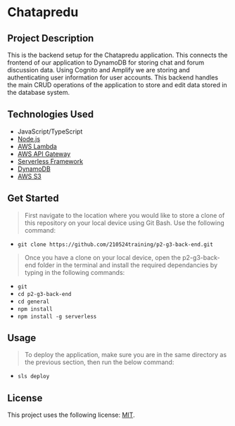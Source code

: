 # Chatapredu

## Project Description

This is the backend setup for the Chatapredu application. This connects the frontend of our application to DynamoDB for storing chat and forum discussion data. Using Cognito and Amplify we are storing and authenticating user information for user accounts. This backend handles the main CRUD operations of the application to store and edit data stored in the database system.

## Technologies Used
* JavaScript/TypeScript
* [Node.js](https://nodejs.org/en/)
* [AWS Lambda](https://aws.amazon.com/lambda/)
* [AWS API Gateway](https://aws.amazon.com/api-gateway/)
* [Serverless Framework](https://www.serverless.com/)
* [DynamoDB](https://aws.amazon.com/dynamodb/)
* [AWS S3](https://aws.amazon.com/s3/)

## Get Started

> First navigate to the location where you would like to store a clone of this repository on your local device using Git Bash. Use the following command:
  - `git clone https://github.com/210524training/p2-g3-back-end.git`
> Once you have a clone on your local device, open the p2-g3-back-end folder in the terminal and install the required dependancies by typing in the following commands: 
  - `git`
  - `cd p2-g3-back-end`
  - `cd general`
  - `npm install`
  - `npm install -g serverless`

## Usage

> To deploy the application, make sure you are in the same directory as the previous section, then run the below command: 
  - `sls deploy`

## License

This project uses the following license: [MIT](./LICENSE).

